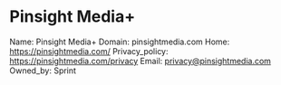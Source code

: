 
# Pinsight Media+

Name: Pinsight Media+
Domain: pinsightmedia.com
Home: https://pinsightmedia.com/
Privacy_policy: https://pinsightmedia.com/privacy
Email: privacy@pinsightmedia.com
Owned_by: Sprint
